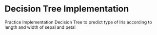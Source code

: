 # Decision Tree Implementation
Practice Implementation Decision Tree to predict type of Iris according to length and width of sepal and petal 

